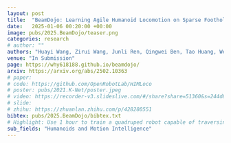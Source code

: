 ```yaml
---
layout: post
title:  "BeamDojo: Learning Agile Humanoid Locomotion on Sparse Footholds"
date:   2025-01-06 00:20:00 +00:00
image: pubs/2025.BeamDojo/teaser.png
categories: research
# author: ""
authors: "Huayi Wang, Zirui Wang, Junli Ren, Qingwei Ben, Tao Huang, Weinan Zhang, <strong>Jiangmiao Pang</strong>"
venue: "In Submission"
page: https://why618188.github.io/beamdojo/
arxiv: https://arxiv.org/abs/2502.10363
# paper: 
# code: https://github.com/OpenRobotLab/HIMLoco
# poster: pubs/2021.K-Net/poster.jpeg
# video: https://recorder-v3.slideslive.com/#/share?share=51360&s=244d89a2-1418-4fd5-89fe-dc9616fc6efd
# slide:
# zhihu: https://zhuanlan.zhihu.com/p/428280551
bibtex: pubs/2025.BeamDojo/bibtex.txt
# Highlight: Use 1 hour to train a quadruped robot capable of traversing any terrain under any disturbances in the open world.
sub_fields: "Humanoids and Motion Intelligence"
---
```

